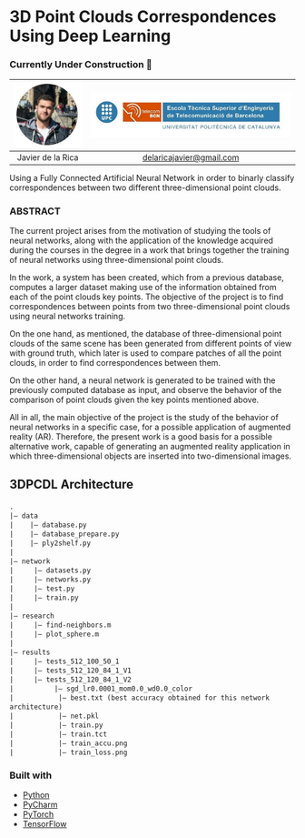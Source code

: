 # 3D Point Clouds Correspondences Using Deep Learning 
### Currently Under Construction :construction_worker:
| ![Javier de la Rica](/images/profile.jpeg) | ![Logo](/images/upc_etsetb.jpg) |
| :---: | :---: |
| Javier de la Rica | delaricajavier@gmail.com |

Using a Fully Connected Artificial Neural Network in order to binarly classify correspondences between two different three-dimensional point clouds.
  
### ABSTRACT
  <p>The current project arises from the motivation of studying the tools of neural networks, along with the application of the knowledge acquired during the courses in the degree in a work that brings together the training of neural networks using three-dimensional point clouds.

In the work, a system has been created, which from a previous database, computes a larger dataset making use of the information obtained from each of the point clouds key points. The objective of the project is to find correspondences between points from two three-dimensional point clouds using neural networks training.

On the one hand, as mentioned, the database of three-dimensional point clouds of the same scene has been generated from different points of view with ground truth, which later is used to compare patches of all the point clouds, in order to find correspondences between them.

On the other hand, a neural network is generated to be trained with the previously computed database as input, and observe the behavior of the comparison of point clouds given the key points mentioned above.

All in all, the main objective of the project is the study of the behavior of neural networks in a specific case, for a possible application of augmented reality (AR). Therefore, the present work is a good basis for a possible alternative work, capable of generating an augmented reality application in which three-dimensional objects are inserted into two-dimensional images.

## 3DPCDL Architecture
```
.
|— data
|    |— database.py
|    |— database_prepare.py
|    |— ply2shelf.py
|
|— network
|     |— datasets.py
|     |— networks.py
|     |— test.py
|     |— train.py
|
|— research
|     |— find-neighbors.m
|     |— plot_sphere.m
|
|— results
|     |— tests_512_100_50_1
|     |— tests_512_120_84_1_V1
|     |— tests_512_120_84_1_V2
|     	   |— sgd_lr0.0001_mom0.0_wd0.0_color 
|     		|— best.txt (best accuracy obtained for this network architecture)
|     		|— net.pkl
|     		|— train.py
|     		|— train.tct
|     		|— train_accu.png
|     		|— train_loss.png
```
### Built with
* [Python](https://www.python.org/) <br>
* [PyCharm](https://www.jetbrains.com/pycharm/)<br>
* [PyTorch](https://pytorch.org/)<br>
* [TensorFlow](https://www.tensorflow.org/)<br>
